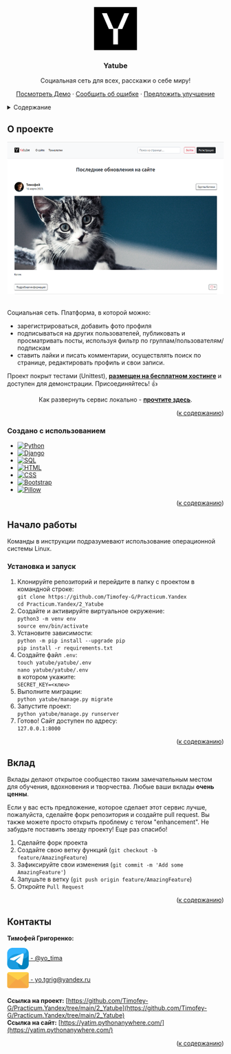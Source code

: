 <div align="center">
  <a href="https://yatim.pythonanywhere.com/">
    <img src="yatube/static/img/logo.png" alt="Logo" width="100" height="100">
  </a>
  <h3 align="center">Yatube</h3>
  <p align="center">
    Социальная сеть для всех, расскажи о себе миру!
    </p>
    <a href="https://yatim.pythonanywhere.com/">Посмотреть Демо</a>
    ·
    <a href="https://github.com/Timofey-G/Practicum.Yandex/issues">Сообщить об ошибке</a>
    ·
    <a href="https://github.com/Timofey-G/Practicum.Yandex/pulls">Предложить улучшение</a>
  </p>
</div>

<details>
  <summary id="summary">Содержание</summary>
  <ol>
    <li>
      <a href="#о-проекте">О проекте</a>
      <ul>
        <li><a href="#создано-с-использованием">Создано с использованием</a></li>
      </ul>
    </li>
    <li>
      <a href="#начало-работы">Начало работы</a>
      <ul>
        <li><a href="#установка-и-запуск">Установка и запуск</a></li>
      </ul>
    </li>
    <li><a href="#вклад">Вклад</a></li>
    <li><a href="#контакты">Контакты</a></li>
  </ol>
</details>


## О проекте

<div align="center">
  <a href="https://yatim.pythonanywhere.com/">
    <img src="yatube/static/img/start.png" alt="Logo" width="520" height="354">
  </a>
</div>
</br>

Социальная сеть. Платформа, в которой можно:
- зарегистрироваться, добавить фото профиля
- подписываться на других пользователей, публиковать и просматривать посты, используя
фильтр по группам/пользователям/подпискам
- ставить лайки и писать комментарии, осуществлять поиск по странице, редактировать
профиль и свои записи.  

Проект покрыт тестами (Unittest), [**размещен на бесплатном хостинге**](https://yatim.pythonanywhere.com/)
и доступен для демонстрации. Присоединяйтесь! :+1:
<br />

<p align="center">Как развернуть сервис локально -
  <a href="#начало-работы"><strong>прочтите здесь</strong></a>.
</p>

<p align="right">(<a href="#summary">к содержанию</a>)</p>


### Создано с использованием

* [![Python][Python]][Python-url]
* [![Django][Django]][Django-url]
* [![SQL][SQL]][SQL-url]
* [![HTML][HTML]][HTML-url]
* [![CSS][CSS]][CSS-url]
* [![Bootstrap][Bootstrap]][Bootstrap-url]
* [![Pillow][Pillow]][Pillow-url]

<p align="right">(<a href="#summary">к содержанию</a>)</p>


## Начало работы

Команды в инструкции подразумевают использование операционной системы Linux.

### Установка и запуск

1. Клонируйте репозиторий и перейдите в папку с проектом в командной строке:  
`git clone https://github.com/Timofey-G/Practicum.Yandex`  
`cd Practicum.Yandex/2_Yatube`
2. Создайте и активируйте виртуальное окружение:  
`python3 -m venv env`  
`source env/bin/activate`
3. Установите зависимости:  
`python -m pip install --upgrade pip`  
`pip install -r requirements.txt`
4. Создайте файл `.env`:  
`touch yatube/yatube/.env`  
`nano yatube/yatube/.env`  
в котором укажите:  
`SECRET_KEY=<ключ>`  
5. Выполните миграции:  
`python yatube/manage.py migrate`
6. Запустите проект:  
`python yatube/manage.py runserver`
7. Готово! Сайт доступен по адресу:  
`127.0.0.1:8000`

<p align="right">(<a href="#summary">к содержанию</a>)</p>


## Вклад

Вклады делают открытое сообщество таким замечательным местом для обучения, вдохновения и творчества. Любые ваши вклады **очень ценны**.

Если у вас есть предложение, которое сделает этот сервис лучше, пожалуйста, сделайте форк репозитория и создайте pull request. Вы также можете просто открыть проблему с тегом "enhancement". Не забудьте поставить звезду проекту! Еще раз спасибо!

1. Сделайте форк проекта
2. Создайте свою ветку функций (`git checkout -b feature/AmazingFeature`)
3. Зафиксируйте свои изменения (`git commit -m 'Add some AmazingFeature'`)
4. Запушьте в ветку (`git push origin feature/AmazingFeature`)
5. Откройте `Pull Request`

<p align="right">(<a href="#summary">к содержанию</a>)</p>


## Контакты

**Тимофей Григоренко:**  

<div>
  <a href="https://t.me/yo_tima/">
    <img align="center" src="yatube/static/img/telegram.png" alt="Timofey Grigorenko | Telegram" width="50px"/>  - @yo_tima
  </a>
</div>
<div>
  <a href="mailto:yotgrig@yandex.ru">
    <img align="center" src="yatube/static/img/email.png" alt="yo.tgrig@yandex.ru" width="50px"/>
    - yo.tgrig@yandex.ru
  </a>
</div>

**Ссылка на проект:** [https://github.com/Timofey-G/Practicum.Yandex/tree/main/2_Yatube](https://github.com/Timofey-G/Practicum.Yandex/tree/main/2_Yatube)  
**Ссылка на сайт:** [https://yatim.pythonanywhere.com/](https://yatim.pythonanywhere.com/)

<p align="right">(<a href="#summary">к содержанию</a>)</p>


[Python-url]: https://python.org
[Python]: https://img.shields.io/badge/Python-3570a0?style=for-the-badge&logo=python&logoColor=ffe366
[Django-url]: https://www.djangoproject.com/
[Django]: https://img.shields.io/badge/Django-0c4b33?style=for-the-badge&logo=django&logoColor=44b78b
[Pillow-url]: https://python-pillow.org/
[Pillow]: https://img.shields.io/badge/Pillow-3570a0?style=for-the-badge&logo=python&logoColor=ffffff
[SQL-url]: https://www.sqlite.org/index.html
[SQL]: https://img.shields.io/badge/SQLite-044a64?style=for-the-badge&logo=sqlite&logoColor=ffffff

[HTML-url]: https://html.com/html5/
[HTML]: https://img.shields.io/badge/HTML-e24921?style=for-the-badge&logo=html5&logoColor=ffffff
[CSS-url]: https://html.com/css/
[CSS]: https://img.shields.io/badge/CSS-026eb9?style=for-the-badge&logo=css3&logoColor=ffffff
[Bootstrap-url]: https://getbootstrap.com/
[Bootstrap]: https://img.shields.io/badge/Bootstrap-7110f5?style=for-the-badge&logo=bootstrap&logoColor=ffffff